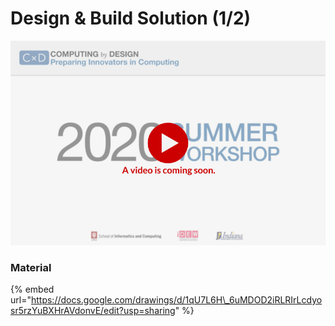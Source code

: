 # Design & Build Solution \(1/2\)

![](../../.gitbook/assets/vidcoming-welcome.png)

### Material

{% embed url="https://docs.google.com/drawings/d/1qU7L6H\_6uMDOD2iRLRIrLcdyosr5rzYuBXHrAVdonvE/edit?usp=sharing" %}




